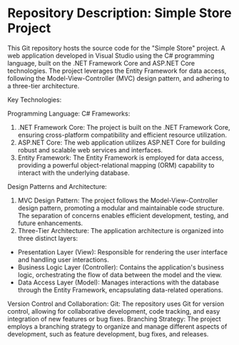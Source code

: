 # Repository Description: Simple Store Project

This Git repository hosts the source code for the "Simple Store" project. A web application developed in Visual Studio using the C# programming language, built on the .NET Framework Core and ASP.NET Core technologies. 
The project leverages the Entity Framework for data access, following the Model-View-Controller (MVC) design pattern, and adhering to a three-tier architecture.

Key Technologies:

Programming Language: C#
Frameworks:
1. .NET Framework Core: 
The project is built on the .NET Framework Core, ensuring cross-platform compatibility and efficient resource utilization.
2. ASP.NET Core: 
The web application utilizes ASP.NET Core for building robust and scalable web services and interfaces.
3. Entity Framework: 
The Entity Framework is employed for data access, providing a powerful object-relational mapping (ORM) capability to interact with the underlying database. 

Design Patterns and Architecture:
1. MVC Design Pattern: 
The project follows the Model-View-Controller design pattern, promoting a modular and maintainable code structure. 
The separation of concerns enables efficient development, testing, and future enhancements.
2. Three-Tier Architecture: 
The application architecture is organized into three distinct layers:
- Presentation Layer (View): Responsible for rendering the user interface and handling user interactions.
- Business Logic Layer (Controller): Contains the application's business logic, orchestrating the flow of data between the model and the view.
- Data Access Layer (Model): Manages interactions with the database through the Entity Framework, encapsulating data-related operations.

Version Control and Collaboration:
Git: The repository uses Git for version control, allowing for collaborative development, code tracking, and easy integration of new features or bug fixes.
Branching Strategy: The project employs a branching strategy to organize and manage different aspects of development, such as feature development, bug fixes, and releases.